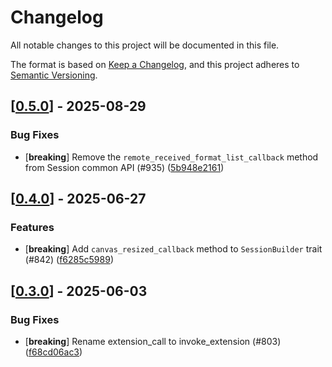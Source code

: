 # Changelog

All notable changes to this project will be documented in this file.

The format is based on [Keep a Changelog](https://keepachangelog.com/en/1.0.0/),
and this project adheres to [Semantic Versioning](https://semver.org/spec/v2.0.0.html).


## [[0.5.0](https://github.com/Devolutions/IronRDP/compare/iron-remote-desktop-v0.4.0...iron-remote-desktop-v0.5.0)] - 2025-08-29

### <!-- 4 -->Bug Fixes

- [**breaking**] Remove the `remote_received_format_list_callback` method from Session common API (#935) ([5b948e2161](https://github.com/Devolutions/IronRDP/commit/5b948e2161b08b13d32bdbb480b26c8fa44d42f7)) 

## [[0.4.0](https://github.com/Devolutions/IronRDP/compare/iron-remote-desktop-v0.3.0...iron-remote-desktop-v0.4.0)] - 2025-06-27

### <!-- 1 -->Features

- [**breaking**] Add `canvas_resized_callback` method to `SessionBuilder` trait (#842) ([f6285c5989](https://github.com/Devolutions/IronRDP/commit/f6285c598915c8afb07553c765648d85ac4140cb)) 

## [[0.3.0](https://github.com/Devolutions/IronRDP/compare/iron-remote-desktop-v0.2.0...iron-remote-desktop-v0.3.0)] - 2025-06-03

### <!-- 4 -->Bug Fixes

- [**breaking**] Rename extension_call to invoke_extension (#803) ([f68cd06ac3](https://github.com/Devolutions/IronRDP/commit/f68cd06ac3705608e6f2ac6bde684d9ae906ea53)) 


